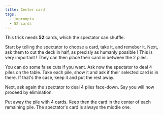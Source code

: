 ```yaml
---
title: Center card
tags:
  - impromptu
  - 52 cards
---
```


This trick needs **52** cards, which the spectator can shuffle.

Start by telling the spectator to choose a card, take it, and remeber it. Next,
ask them to cut the deck in half, as precisly as humanly possible ! This is very
important ! They can then place their card in between the 2 piles.

You can do some false cuts if you want. Ask now the spectator to deal 4 piles on
the table. Take each pile, show it and ask if their selected card is in there.
If that's the case, keep it and put the rest away.

Next, ask again the spectator to deal 4 piles face-down. Say you will now
proceed by elimination.

Put away the pile with 4 cards. Keep then the card in the center of each
remaining pile. The spectator's card is always the middle one.
